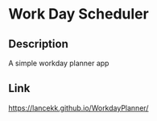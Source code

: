 # Work Day Scheduler
## Description
A simple workday planner app
## Link
https://lancekk.github.io/WorkdayPlanner/

